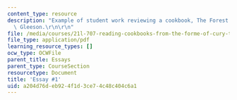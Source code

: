 ```yaml
---
content_type: resource
description: "Example of student work reviewing a cookbook, The Forest Feast by Erin\
  \ Gleeson.\r\n\r\n"
file: /media/courses/21l-707-reading-cookbooks-from-the-forme-of-cury-to-the-smitten-kitchen-spring-2017/a204d76deb924f1d3ce74c48c404c6a1_MIT21L_707S17_First_Essay.pdf
file_type: application/pdf
learning_resource_types: []
ocw_type: OCWFile
parent_title: Essays
parent_type: CourseSection
resourcetype: Document
title: 'Essay #1'
uid: a204d76d-eb92-4f1d-3ce7-4c48c404c6a1
---
```

